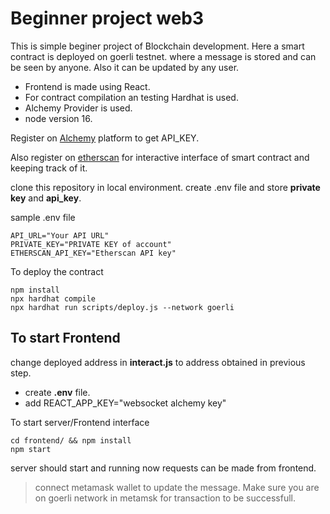 # Beginner project web3

This is simple beginer project of Blockchain development.
Here a smart contract is deployed on goerli testnet.
where a message is stored and can be seen by anyone. Also it can be updated by
any user. 
* Frontend is made using React.
* For contract compilation an testing Hardhat is used.
* Alchemy Provider is used.
* node version 16.

Register on [Alchemy](https://www.alchemy.com/) platform to get API_KEY.

Also register on [etherscan](https://etherscan.io/) for interactive interface of smart contract and keeping track of it.

clone this repository in local environment.
create .env file and store **private key** and **api_key**.

sample .env file
``` test
API_URL="Your API URL"
PRIVATE_KEY="PRIVATE KEY of account"
ETHERSCAN_API_KEY="Etherscan API key"
```

To deploy the contract
``` Shell
npm install
npx hardhat compile
npx hardhat run scripts/deploy.js --network goerli
```

## To start Frontend

change deployed address in __interact.js__ to address obtained in previous step.
* create __.env__ file.
* add REACT_APP_KEY="websocket alchemy key"

To start server/Frontend interface
``` Shell
cd frontend/ && npm install
npm start
```

 server should start and running now requests can be made from frontend.

> connect metamask wallet to update the message.
Make sure you are on goerli network in metamsk for transaction to be successfull.